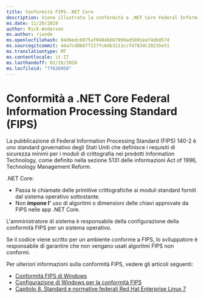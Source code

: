 ```yaml
---
title: Conformità FIPS-.NET Core
description: Viene illustrata la conformità a .NET Core Federal Information Processing Standard (FIPS).
ms.date: 11/20/2019
author: Rick-Anderson
ms.author: riande
ms.openlocfilehash: 84d6edc6975af0484bb67999ad5891eaf4db057d
ms.sourcegitcommit: 44a7cd8687f227fc6db3211ccf4783dc20235e51
ms.translationtype: MT
ms.contentlocale: it-IT
ms.lasthandoff: 02/26/2020
ms.locfileid: "77626958"
---
```

# <a name="net-core-federal-information-processing-standard-fips-compliance"></a>Conformità a .NET Core Federal Information Processing Standard (FIPS)

La pubblicazione di Federal Information Processing Standard (FIPS) 140-2 è uno standard governativo degli Stati Uniti che definisce i requisiti di sicurezza minimi per i moduli di crittografia nei prodotti Information Technology, come definito nella sezione 5131 delle informazioni Act of 1996, Technology Management Reform.

.NET Core:

* Passa le chiamate delle primitive crittografiche ai moduli standard forniti dal sistema operativo sottostante.
* Non **impone l'** uso di algoritmi o dimensioni delle chiavi approvate da FIPS nelle app .NET Core.

L'amministratore di sistema è responsabile della configurazione della conformità FIPS per un sistema operativo.

Se il codice viene scritto per un ambiente conforme a FIPS, lo sviluppatore è responsabile di garantire che non vengano usati algoritmi FIPS non conformi.

Per ulteriori informazioni sulla conformità FIPS, vedere gli articoli seguenti:

* [Conformità FIPS di Windows](/windows/security/threat-protection/fips-140-validation)
* [Configurazione di Windows per la conformità FIPS](/windows/security/threat-protection/security-policy-settings/system-cryptography-use-fips-compliant-algorithms-for-encryption-hashing-and-signing)
* [Capitolo 8. Standard e normative federali Red Hat Enterprise Linux 7](https://access.redhat.com/documentation/en-us/red_hat_enterprise_linux/7/html/security_guide/chap-federal_standards_and_regulations)
